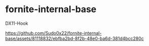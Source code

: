 # fornite-internal-base
DX11-Hook

https://github.com/Sudo0x22/fornite-internal-base/assets/81118832/ebfba2bd-8f2b-48e0-ba6d-381d4bcc280c

